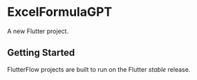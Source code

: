 # ExcelFormulaGPT

A new Flutter project.

## Getting Started

FlutterFlow projects are built to run on the Flutter _stable_ release.
